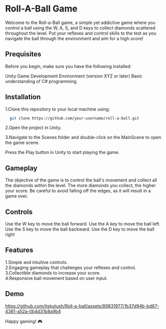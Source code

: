# Roll-A-Ball Game

Welcome to the Roll-a-Ball game, a simple yet addictive game where you control a ball using the W, A, S, and D keys to collect diamonds scattered throughout the level. Put your reflexes and control skills to the test as you navigate the ball through the environment and aim for a high score!

## Prequisites
Before you begin, make sure you have the following installed:

Unity Game Development Environment (version XYZ or later)
Basic understanding of C# programming
## Installation

1.Clone this repository to your local machine using:

```bash
  git clone https://github.com/your-username/roll-a-ball.git
```
2.Open the project in Unity.

3.Navigate to the Scenes folder and double-click on the MainScene to open the game scene.

Press the Play button in Unity to start playing the game.
    
## Gameplay
The objective of the game is to control the ball's movement and collect all the diamonds within the level. The more diamonds you collect, the higher your score. Be careful to avoid falling off the edges, as it will result in a game over.
## Controls
Use the W key to move the ball forward.
Use the A key to move the ball left.
Use the S key to move the ball backward.
Use the D key to move the ball right

## Features

1.Simple and intuitive controls.  
2.Engaging gameplay that challenges your reflexes and control.  
3.Collectible diamonds to increase your score.  
4.Responsive ball movement based on user input.

## Demo


https://github.com/itskutush/Roll-a-ball/assets/89831977/1b37d94b-bd67-4381-a52a-0b4d31b8a9b4

Happy gaming! 🎮


